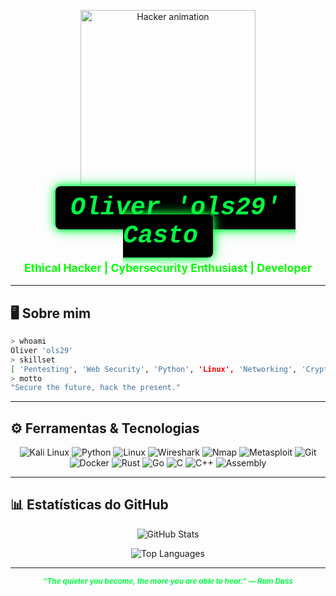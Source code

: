 <p align="center">
  <img src="https://media2.giphy.com/media/v1.Y2lkPTc5MGI3NjExNXM5emxnY24yeXNhZmZ3cGlyeGYwdmNxaXRpbnl6d2MxYXF5ZGlmOSZlcD12MV9pbnRlcm5hbF9naWZfYnlfaWQmY3Q9Zw/B4dt6rXq6nABilHTYM/giphy.gif" alt="Hacker animation" width="280" />
</p>


<p align="center" style="margin:0;">
  <code style="color:#00FF41; background:#000; padding:0.3em 0.6em; font-family:'Courier New', monospace; font-weight:bold; font-style:italic; font-size:2.5rem; border-radius:8px; box-shadow:0 0 10px #00FF41, 0 0 20px #00FF41;">Oliver 'ols29' Casto</code>
</p>





<p align="center" style="color:#0f0; font-weight: bold; font-size: 1.1rem;">
  Ethical Hacker | Cybersecurity Enthusiast | Developer
</p>

---

## 🖥 Sobre mim

```bash
> whoami
Oliver 'ols29'
> skillset
[ 'Pentesting', 'Web Security', 'Python', 'Linux', 'Networking', 'Cryptography', 'Reverse Engineering', 'C', 'C++', 'Rust', 'Go', 'Assembly' ]
> motto
"Secure the future, hack the present."
```

---

## ⚙️ Ferramentas & Tecnologias

<p align="center">
  <img alt="Kali Linux" src="https://img.shields.io/badge/Kali_Linux-557C94?style=for-the-badge&logo=kali-linux&logoColor=white" />
  <img alt="Python" src="https://img.shields.io/badge/Python-3776AB?style=for-the-badge&logo=python&logoColor=white" />
  <img alt="Linux" src="https://img.shields.io/badge/Linux-FCC624?style=for-the-badge&logo=linux&logoColor=black" />
  <img alt="Wireshark" src="https://img.shields.io/badge/Wireshark-0079BF?style=for-the-badge&logo=wireshark&logoColor=white" />
  <img alt="Nmap" src="https://img.shields.io/badge/Nmap-0A0A0A?style=for-the-badge&logo=nmap&logoColor=red" />
  <img alt="Metasploit" src="https://img.shields.io/badge/Metasploit-6C2A3D?style=for-the-badge&logo=metasploit&logoColor=white" />
  <img alt="Git" src="https://img.shields.io/badge/Git-F05032?style=for-the-badge&logo=git&logoColor=white" />
  <img alt="Docker" src="https://img.shields.io/badge/Docker-2496ED?style=for-the-badge&logo=docker&logoColor=white" />
  <img alt="Rust" src="https://img.shields.io/badge/Rust-000000?style=for-the-badge&logo=rust&logoColor=white" />
  <img alt="Go" src="https://img.shields.io/badge/Go-00ADD8?style=for-the-badge&logo=go&logoColor=white" />
  <img alt="C" src="https://img.shields.io/badge/C-00599C?style=for-the-badge&logo=c&logoColor=white" />
  <img alt="C++" src="https://img.shields.io/badge/C++-00599C?style=for-the-badge&logo=c%2B%2B&logoColor=white" />
  <img alt="Assembly" src="https://img.shields.io/badge/Assembly-6E4C13?style=for-the-badge&logo=assemblyscript&logoColor=white" />
</p>

---

## 📊 Estatísticas do GitHub

<p align="center">
  <img src="https://github-readme-stats.vercel.app/api?username=ols29&show_icons=true&theme=dark&count_private=true" alt="GitHub Stats" />
</p>

<p align="center">
  <img src="https://github-readme-stats.vercel.app/api/top-langs/?username=ols29&layout=compact&theme=dark" alt="Top Languages" />
</p>

---


<p align="center" style="color:#00FF41; font-weight: bold; font-style: italic;">
  <small>“The quieter you become, the more you are able to hear.” — Ram Dass</small>
</p>
